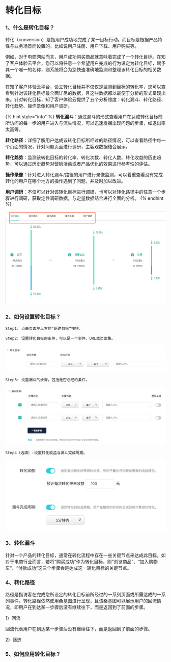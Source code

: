 # 转化目标

### 1、什么是转化目标？

转化（conversion）是指用户成功地完成了某一目标行动。而目标是根据产品特性与业务场景而设置的，比如说用户注册、用户下载、用户购买等。

例如，对于电商网站而言，用户成功购买商品就意味着完成了一个转化目标。在知了客户体验云平台，您可以将任意一个希望用户完成的行为设定为转化目标，赋予其一个唯一的名称，则系统将会为您快速准确地监测和整理该转化目标的相关数据。

在知了客户体验云平台，设立转化目标并不仅仅是监测到目标的转化率，您可以查看到针对该转化目标最全面详尽的数据，且这些数据都以最便于分析的形式呈现出来。针对转化目标，知了客户体验云提供了五个分析维度：转化漏斗、转化路径、转化趋势、操作录像和用户调研。

{% hint style="info" %}
**转化漏斗**：通过漏斗的形式查看用户在达成转化目标前所访问的每一步的用户进入与流失情况，可以迅速发掘出现问题的步骤，如退出率太高等。

**转化路径**：详细了解用户达成该转化目标所经过的路径情况，可以查看路径中每一个页面的情况，针对问题页面进行调研，主客观数据结合展示。

**转化趋势**：监测该转化目标的转化率、转化次数、转化人数、转化收益的历史趋势，可以通过历史趋势对营销活动或者产品优化的效果进行参考性的评估。

**操作录像**：针对进入转化漏斗/路径的用户进行录像监测，可以着重查看没有完成转化的用户在哪个地方的操作遇到了问题，并及时加以改进。

**用户调研**：不仅可以针对该转化目标进行调研，也可以对转化路径中的任意一个步骤进行调研，获取定性调研数据，与定量数据结合进行全面的分析。
{% endhint %}

![](../.gitbook/assets/ping-mu-kuai-zhao-20180816-xia-wu-9.00.42.png)

### 2、如何设置转化目标？

```text
Step1: 点击页面左上方的“新建目标“按钮。
```

```text
Step2: 设置转化目标的条件，可以是一个事件，URL或页面集。
```

![&#x8F6C;&#x5316;&#x76EE;&#x6807;&#x8BBE;&#x7F6E;](../.gitbook/assets/ping-mu-kuai-zhao-20180816-xia-wu-8.08.54.png)

```text
Step3: 设置漏斗的步骤，包括是否必经的条件。
```

![&#x6F0F;&#x6597;&#x6B65;&#x9AA4;&#x8BBE;&#x7F6E;](../.gitbook/assets/ping-mu-kuai-zhao-20180816-xia-wu-8.08.47.png)

```text
Step4（选填）:设置转化收益与漏斗完成周期。 
```

![&#x8F6C;&#x5316;&#x6536;&#x76CA;&#x4E0E;&#x6F0F;&#x6597;&#x5B8C;&#x6210;&#x5468;&#x671F;&#x8BBE;&#x7F6E;](../.gitbook/assets/ping-mu-kuai-zhao-20180816-xia-wu-8.09.09.png)

### 3、转化漏斗

针对一个产品的转化目标，通常在转化流程中存在一些关键节点来达成此目标。如对于电商行业而言，若将“购买成功“作为转化目标，则“浏览商品“、“加入购物车“、“付款成功“这三个步骤会是达成这一转化目标的关键节点。

### 4、转化路径

路径是指访客在完成您所设定的转化目标前所经过的一系列页面或所需达成的一系列事件。转化路径依然使用桑基图进行呈现，且该桑基图可以展示用户的回流情况，即用户在到达某一步骤后没有继续往下，而是返回到了前面的步骤。

1）回流

回流代表用户在到达某一步骤后没有继续往下，而是返回到了前面的步骤。

2）筛选

### 5、如何应用转化目标？

